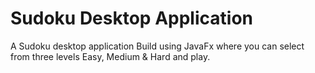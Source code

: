 # Sudoku Desktop Application
A Sudoku desktop application Build using JavaFx where you can select from three levels Easy, Medium & Hard and play.
